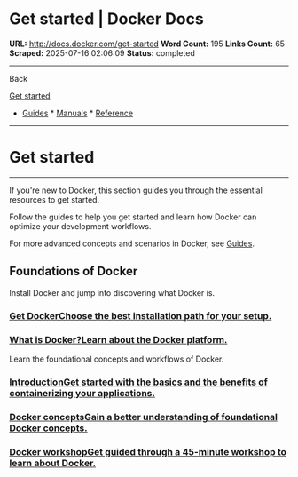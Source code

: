 # Get started | Docker Docs

**URL:** http://docs.docker.com/get-started
**Word Count:** 195
**Links Count:** 65
**Scraped:** 2025-07-16 02:06:09
**Status:** completed

---

Back

[Get started](https://docs.docker.com/get-started/)

  * [Guides](http://docs.docker.com/guides/)   * [Manuals](http://docs.docker.com/manuals/)   * [Reference](http://docs.docker.com/reference/)

* * *

# Get started

* * *

If you're new to Docker, this section guides you through the essential resources to get started.

Follow the guides to help you get started and learn how Docker can optimize your development workflows.

For more advanced concepts and scenarios in Docker, see [Guides](http://docs.docker.com/guides/).

## Foundations of Docker

Install Docker and jump into discovering what Docker is.

### [Get DockerChoose the best installation path for your setup.](http://docs.docker.com/get-started/get-docker/)

### [What is Docker?Learn about the Docker platform.](http://docs.docker.com/get-started/docker-overview/)

Learn the foundational concepts and workflows of Docker.

### [IntroductionGet started with the basics and the benefits of containerizing your applications.](http://docs.docker.com/get-started/introduction/)

### [Docker conceptsGain a better understanding of foundational Docker concepts.](http://docs.docker.com/get-started/docker-concepts/the-basics/what-is-a-container/)

### [Docker workshopGet guided through a 45-minute workshop to learn about Docker.](http://docs.docker.com/get-started/workshop/)